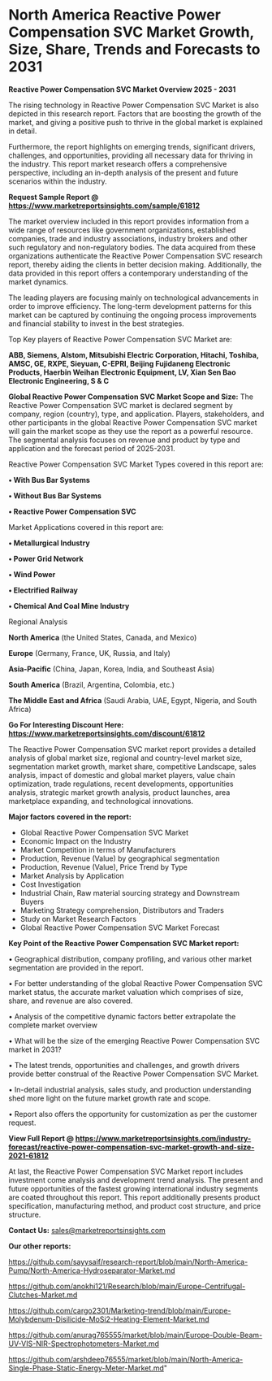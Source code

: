 # North America Reactive Power Compensation SVC Market Growth, Size, Share, Trends and Forecasts to 2031

<Strong> Reactive Power Compensation SVC Market Overview 2025 - 2031</strong>

The rising technology in Reactive Power Compensation SVC Market is also depicted in this research report. Factors that are boosting the growth of the market, and giving a positive push to thrive in the global market is explained in detail.

Furthermore, the report highlights on emerging trends, significant drivers, challenges, and opportunities, providing all necessary data for thriving in the industry. This report market research offers a comprehensive perspective, including an in-depth analysis of the present and future scenarios within the industry.

<strong>Request Sample Report @ <a href=https://www.marketreportsinsights.com/sample/61812>https://www.marketreportsinsights.com/sample/61812</a></strong>

The market overview included in this report provides information from a wide range of resources like government organizations, established companies, trade and industry associations, industry brokers and other such regulatory and non-regulatory bodies. The data acquired from these organizations authenticate the Reactive Power Compensation SVC research report, thereby aiding the clients in better decision making. Additionally, the data provided in this report offers a contemporary understanding of the market dynamics.

The leading players are focusing mainly on technological advancements in order to improve efficiency. The long-term development patterns for this market can be captured by continuing the ongoing process improvements and financial stability to invest in the best strategies.

Top Key players of Reactive Power Compensation SVC Market are:

<strong>ABB, Siemens, Alstom, Mitsubishi Electric Corporation, Hitachi, Toshiba, AMSC, GE, RXPE, Sieyuan, C-EPRI, Beijing Fujidaneng Electronic Products, Haerbin Weihan Electronic Equipment, LV, Xian Sen Bao Electronic Engineering, S & C</strong>

<strong><b>Global Reactive Power Compensation SVC Market Scope and Size:</b></strong>
The Reactive Power Compensation SVC market is declared segment by company, region (country), type, and application. Players, stakeholders, and other participants in the global Reactive Power Compensation SVC market will gain the market scope as they use the report as a powerful resource. The segmental analysis focuses on revenue and product by type and application and the forecast period of 2025-2031.

Reactive Power Compensation SVC Market Types covered in this report are:

<strong>• With Bus Bar Systems

• Without Bus Bar Systems

• Reactive Power Compensation SVC</strong>

Market Applications covered in this report are:

<strong>• Metallurgical Industry

• Power Grid Network

• Wind Power

• Electrified Railway

• Chemical And Coal Mine Industry</strong> 

Regional Analysis

<strong>North America</strong> (the United States, Canada, and Mexico)

<strong>Europe</strong> (Germany, France, UK, Russia, and Italy)

<strong>Asia-Pacific</strong> (China, Japan, Korea, India, and Southeast Asia)

<strong>South America</strong> (Brazil, Argentina, Colombia, etc.)

<strong>The Middle East and Africa</strong> (Saudi Arabia, UAE, Egypt, Nigeria, and South Africa)

<strong>Go For Interesting Discount Here: <a href=https://www.marketreportsinsights.com/discount/61812>https://www.marketreportsinsights.com/discount/61812</a></strong>

The Reactive Power Compensation SVC market report provides a detailed analysis of global market size, regional and country-level market size, segmentation market growth, market share, competitive Landscape, sales analysis, impact of domestic and global market players, value chain optimization, trade regulations, recent developments, opportunities analysis, strategic market growth analysis, product launches, area marketplace expanding, and technological innovations.

<strong><b>Major factors covered in the report:</b></strong>
<ul>
  <li>Global Reactive Power Compensation SVC Market </li>
  <li>Economic Impact on the Industry</li>
  <li>Market Competition in terms of Manufacturers</li>
  <li>Production, Revenue (Value) by geographical segmentation</li>
  <li>Production, Revenue (Value), Price Trend by Type</li>
  <li>Market Analysis by Application</li>
  <li>Cost Investigation</li>
  <li>Industrial Chain, Raw material sourcing strategy and Downstream Buyers</li>
  <li>Marketing Strategy comprehension, Distributors and Traders</li>
  <li>Study on Market Research Factors</li>
  <li>Global Reactive Power Compensation SVC Market Forecast</li>
</ul>

<strong><b>Key Point of the Reactive Power Compensation SVC Market report:</b></strong>

• Geographical distribution, company profiling, and various other market segmentation are provided in the report.

• For better understanding of the global Reactive Power Compensation SVC market status, the accurate market valuation which comprises of size, share, and revenue are also covered.

• Analysis of the competitive dynamic factors better extrapolate the complete market overview

• What will be the size of the emerging Reactive Power Compensation SVC market in 2031?

• The latest trends, opportunities and challenges, and growth drivers provide better construal of the Reactive Power Compensation SVC Market.

• In-detail industrial analysis, sales study, and production understanding shed more light on the future market growth rate and scope.

• Report also offers the opportunity for customization as per the customer request.

<strong><b>View Full Report @ <a href=https://www.marketreportsinsights.com/industry-forecast/reactive-power-compensation-svc-market-growth-and-size-2021-61812>https://www.marketreportsinsights.com/industry-forecast/reactive-power-compensation-svc-market-growth-and-size-2021-61812</a></b></strong>


At last, the Reactive Power Compensation SVC Market report includes investment come analysis and development trend analysis. The present and future opportunities of the fastest growing international industry segments are coated throughout this report. This report additionally presents product specification, manufacturing method, and product cost structure, and price structure.

<strong>Contact Us:</strong>
sales@marketreportsinsights.com

<strong>Our other reports:</strong>

<a href=https://github.com/sayysaif/research-report/blob/main/North-America-Pump/North-America-Hydroseparator-Market.md>https://github.com/sayysaif/research-report/blob/main/North-America-Pump/North-America-Hydroseparator-Market.md</a>

<a href=https://github.com/anokhi121/Research/blob/main/Europe-Centrifugal-Clutches-Market.md>https://github.com/anokhi121/Research/blob/main/Europe-Centrifugal-Clutches-Market.md</a>

<a href=https://github.com/cargo2301/Marketing-trend/blob/main/Europe-Molybdenum-Disilicide-MoSi2-Heating-Element-Market.md>https://github.com/cargo2301/Marketing-trend/blob/main/Europe-Molybdenum-Disilicide-MoSi2-Heating-Element-Market.md</a>

<a href=https://github.com/anurag765555/market/blob/main/Europe-Double-Beam-UV-VIS-NIR-Spectrophotometers-Market.md>https://github.com/anurag765555/market/blob/main/Europe-Double-Beam-UV-VIS-NIR-Spectrophotometers-Market.md</a>

<a href=https://github.com/arshdeep76555/market/blob/main/North-America-Single-Phase-Static-Energy-Meter-Market.md>https://github.com/arshdeep76555/market/blob/main/North-America-Single-Phase-Static-Energy-Meter-Market.md</a>"
